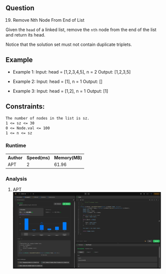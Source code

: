 ## Question

19. Remove Nth Node From End of List

Given the <code>head</code> of a linked list, remove the <code>nth</code> node from the end of the list and return its head.

Notice that the solution set must not contain duplicate triplets.

## Example

- Example 1:
Input: head = [1,2,3,4,5], n = 2
Output: [1,2,3,5]

- Example 2:
Input: head = [1], n = 1
Output: []

- Example 3:
Input: head = [1,2], n = 1
Output: [1]

## Constraints:
    The number of nodes in the list is sz.
    1 <= sz <= 30
    0 <= Node.val <= 100
    1 <= n <= sz

### Runtime

<table>
  <tr>
    <th>Author</th>
    <th>Speed(ms)</th>
    <th>Memory(MB)</th>
  </tr>
  <tr>
    <td>APT</td>
    <td>2</td >
    <td>61.96</td>
  </tr>
</table>

### Analysis

1. APT
   ![img](img/apt.png)

